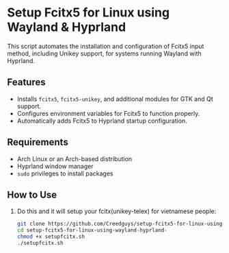 # Setup Fcitx5 for Linux using Wayland & Hyprland

This script automates the installation and configuration of Fcitx5 input method, including Unikey support, for systems running Wayland with Hyprland.

## Features
- Installs `fcitx5`, `fcitx5-unikey`, and additional modules for GTK and Qt support.
- Configures environment variables for Fcitx5 to function properly.
- Automatically adds Fcitx5 to Hyprland startup configuration.

## Requirements
- Arch Linux or an Arch-based distribution
- Hyprland window manager
- `sudo` privileges to install packages

## How to Use
1. Do this and it will setup your fcitx(unikey-telex) for vietnamese people:
   ```bash
   git clone https://github.com/Creedguys/setup-fcitx5-for-linux-using-wayland-hyprland-.git
   cd setup-fcitx5-for-linux-using-wayland-hyprland-
   chmod +x setupfcitx.sh
   ./setupfcitx.sh
